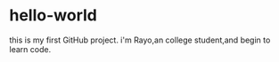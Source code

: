 # hello-world
this is my first GitHub project.
i'm Rayo,an college student,and begin to learn code.
